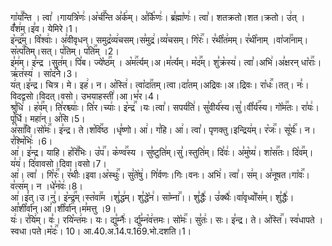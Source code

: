 

  
गा꣡य꣢꣯न्ति । त्वा꣣ ।गायत्रि꣡णः꣢।अ꣡र्च꣢꣯न्ति अ꣣र्क꣢म्। अ꣣र्कि꣡णः꣢। ब्र꣣ह्मा꣡णः꣢। त्वा꣣। शतक्रतो।शत।क्रतो। उ꣢त् । वँ꣣श꣢म्।इ꣣व। येमिरे।1।  
इ꣡न्द्र꣢꣯म्। वि꣡श्वाः꣢। अ꣣वीवृधन्। समुद्र꣡व्य꣢चसम्।स꣣मुद्र꣢।व्य꣣चसम्। गि꣡रः꣢꣯। र꣣थी꣡त꣢मम्। र꣣थी꣡नाम् ।वा꣡जा꣢꣯नाम्। स꣡त्प꣢꣯तिम्।सत्। प꣣तिम्। प꣡ति꣢꣯म् ।2।  
इ꣣म꣢म्। इ꣣न्द्र ।सुत꣢म्। पि꣣ब। ज्ये꣡ष्ठ꣢꣯म् । अ꣡म꣢꣯र्त्यम्।अ।म꣣र्त्यम्। म꣡द꣢꣯म्। शु꣣क्र꣡स्य꣢। त्वा꣣।अभि꣢।अ꣣क्षरन् धा꣡राः꣢꣯। ऋ꣣त꣡स्य꣢ । सा꣡द꣢꣯ने।3।  
य꣢त्।इ꣣न्द्र। चित्र। मे। इह꣢। न। अ꣡स्ति꣢। त्वा꣡दा꣢꣯तम्।त्वा।दा꣣तम्।अद्रिवः।अ।द्रिवः। रा꣡धः꣢꣯।तत्। नः꣣। विदद्वसो।विदत्।वसो। उभयाहस्ती꣢।आ।भ꣣र।4।  
श्रु꣣धि꣢ । ह꣡व꣢꣯म्। ति꣣रश्च्याः꣢। ति꣣र।च्याः꣢। इ꣡न्द्र꣢꣯ ।यः।त्वा꣣। सपर्य꣡ति꣢। सु꣣वीर्य꣢स्य।सु꣣।वी꣡र्य꣢꣯स्य। गो꣡म꣢꣯तः। रा꣣यः꣢।पू꣣र्धि। महा꣢न्। अ꣣सि।5।  
अ꣡सा꣢꣯वि।सो꣡मः꣢꣯। इ꣣न्द्र। ते।श꣡वि꣢꣯ष्ठ ।धृ꣣ष्णो। आ꣢। ग꣣हि। आ꣢। त्वा꣣। पृणक्तु।इन्द्रिय꣢म्। र꣡जः꣢꣯। सू꣡र्यः꣢꣯। न। र꣣श्मि꣡भिः꣢ ।6।  
आ꣢। इ꣣न्द्र। याहि। ह꣡रि꣢꣯भिः। उ꣡प꣢꣯। क꣡ण्व꣢꣯स्य । सु꣣ष्टुति꣢म्।सु꣣।स्तुति꣢म्। दि꣣वः꣢। अ꣣मु꣡ष्य꣢। शा꣡स꣢꣯तः। दि꣡व꣢꣯म्। य꣣य꣢। दि꣣वावसो।दिवा।वसो।7।  
आ꣢। त्वा꣣ । गि꣡रः꣢꣯। र꣣थीः꣢।इवा।अ꣡स्थुः꣢꣯। सु꣣ते꣡षु꣢। गि꣣र्वणः।गिः।वनः। अभि꣢। त्वा꣣। स꣢म्। अ꣣नूषत।गा꣡वः꣢꣯। व꣣त्स꣢म्। न ।धे꣣न꣡वः꣢।8।  
आ꣢।इ꣣त्।उ।नु꣢। इ꣡न्द्र꣢꣯म्।स्त꣡वा꣢꣯म ।शु꣣द्ध꣢म्। शु꣣द्धे꣡न꣢। सा꣡म्ना꣢꣯।। शु꣣द्धैः꣢। उ꣣क्थैः꣢।वा꣣वृध्वाँ꣡स꣢म्। शु꣣द्धैः꣢। आ꣣शी꣡र्वा꣢न्।आ꣣।शी꣡र्वा꣢꣯न्।म꣣मत्तु ।9।  
यः꣢। र꣣यि꣢म्। वः꣣। रयि꣡न्त꣢मः। यः। द्यु꣣म्नैः꣢। र्द्यु꣣म्न꣡व꣢त्तमः। सो꣡मः꣢꣯। सु꣣तः꣢। सः। इ꣣न्द्र। ते। अ꣡स्ति꣢꣯। स्व꣣धापते ।स्वधा।पते।म꣡दः꣢꣯। 10।
आ.40.अ.14.प.169.भो.दशति।1।  
